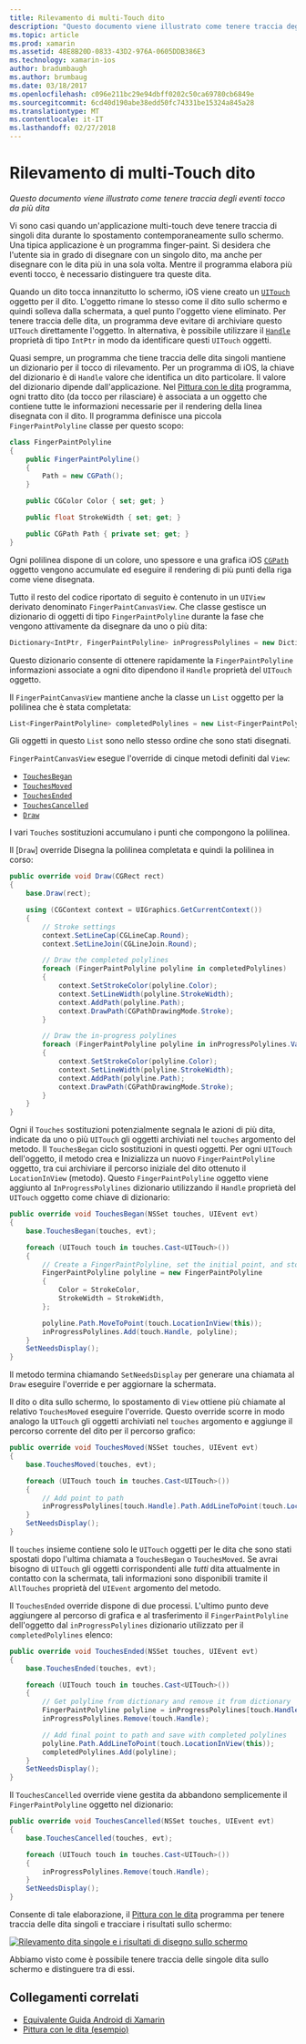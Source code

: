 ```yaml
---
title: Rilevamento di multi-Touch dito
description: "Questo documento viene illustrato come tenere traccia degli eventi tocco da più dita"
ms.topic: article
ms.prod: xamarin
ms.assetid: 48E8B20D-0833-43D2-976A-0605DDB386E3
ms.technology: xamarin-ios
author: bradumbaugh
ms.author: brumbaug
ms.date: 03/18/2017
ms.openlocfilehash: c096e211bc29e94dbff0202c50ca69780cb6849e
ms.sourcegitcommit: 6cd40d190abe38edd50fc74331be15324a845a28
ms.translationtype: MT
ms.contentlocale: it-IT
ms.lasthandoff: 02/27/2018
---
```

# <a name="multi-touch-finger-tracking"></a>Rilevamento di multi-Touch dito

_Questo documento viene illustrato come tenere traccia degli eventi tocco da più dita_

Vi sono casi quando un'applicazione multi-touch deve tenere traccia di singoli dita durante lo spostamento contemporaneamente sullo schermo. Una tipica applicazione è un programma finger-paint. Si desidera che l'utente sia in grado di disegnare con un singolo dito, ma anche per disegnare con le dita più in una sola volta. Mentre il programma elabora più eventi tocco, è necessario distinguere tra queste dita.

Quando un dito tocca innanzitutto lo schermo, iOS viene creato un [ `UITouch` ](https://developer.xamarin.com/api/type/UIKit.UITouch/) oggetto per il dito. L'oggetto rimane lo stesso come il dito sullo schermo e quindi solleva dalla schermata, a quel punto l'oggetto viene eliminato. Per tenere traccia delle dita, un programma deve evitare di archiviare questo `UITouch` direttamente l'oggetto. In alternativa, è possibile utilizzare il [ `Handle` ](https://developer.xamarin.com/api/property/Foundation.NSObject.Handle/) proprietà di tipo `IntPtr` in modo da identificare questi `UITouch` oggetti.

Quasi sempre, un programma che tiene traccia delle dita singoli mantiene un dizionario per il tocco di rilevamento. Per un programma di iOS, la chiave del dizionario è di `Handle` valore che identifica un dito particolare. Il valore del dizionario dipende dall'applicazione. Nel [Pittura con le dita](https://developer.xamarin.com/samples/monotouch/ApplicationFundamentals/FingerPaint) programma, ogni tratto dito (da tocco per rilasciare) è associata a un oggetto che contiene tutte le informazioni necessarie per il rendering della linea disegnata con il dito. Il programma definisce una piccola `FingerPaintPolyline` classe per questo scopo:

```csharp
class FingerPaintPolyline
{
    public FingerPaintPolyline()
    {
        Path = new CGPath();
    }

    public CGColor Color { set; get; }

    public float StrokeWidth { set; get; }

    public CGPath Path { private set; get; }
}
```

Ogni polilinea dispone di un colore, uno spessore e una grafica iOS [ `CGPath` ](https://developer.xamarin.com/api/type/CoreGraphics.CGPath/) oggetto vengono accumulate ed eseguire il rendering di più punti della riga come viene disegnata.


Tutto il resto del codice riportato di seguito è contenuto in un `UIView` derivato denominato `FingerPaintCanvasView`. Che classe gestisce un dizionario di oggetti di tipo `FingerPaintPolyline` durante la fase che vengono attivamente da disegnare da uno o più dita:

```csharp
Dictionary<IntPtr, FingerPaintPolyline> inProgressPolylines = new Dictionary<IntPtr, FingerPaintPolyline>();
```

Questo dizionario consente di ottenere rapidamente la `FingerPaintPolyline` informazioni associate a ogni dito dipendono il `Handle` proprietà del `UITouch` oggetto.

Il `FingerPaintCanvasView` mantiene anche la classe un `List` oggetto per la polilinea che è stata completata:

```csharp
List<FingerPaintPolyline> completedPolylines = new List<FingerPaintPolyline>();
```

Gli oggetti in questo `List` sono nello stesso ordine che sono stati disegnati.

`FingerPaintCanvasView` esegue l'override di cinque metodi definiti dal `View`:

- [`TouchesBegan`](https://developer.xamarin.com/api/member/UIKit.UIResponder.TouchesBegan/p/Foundation.NSSet/UIKit.UIEvent/)
- [`TouchesMoved`](https://developer.xamarin.com/api/member/UIKit.UIResponder.TouchesMoved/p/Foundation.NSSet/UIKit.UIEvent/)
- [`TouchesEnded`](https://developer.xamarin.com/api/member/UIKit.UIResponder.TouchesEnded/p/Foundation.NSSet/UIKit.UIEvent/)
- [`TouchesCancelled`](https://developer.xamarin.com/api/member/UIKit.UIResponder.TouchesCancelled/p/Foundation.NSSet/UIKit.UIEvent/)
- [`Draw`](https://developer.xamarin.com/api/member/UIKit.UIView.Draw/p/CoreGraphics.CGRect/)

I vari `Touches` sostituzioni accumulano i punti che compongono la polilinea.

Il [`Draw`] override Disegna la polilinea completata e quindi la polilinea in corso:

```csharp
public override void Draw(CGRect rect)
{
    base.Draw(rect);

    using (CGContext context = UIGraphics.GetCurrentContext())
    {
        // Stroke settings
        context.SetLineCap(CGLineCap.Round);
        context.SetLineJoin(CGLineJoin.Round);

        // Draw the completed polylines
        foreach (FingerPaintPolyline polyline in completedPolylines)
        {
            context.SetStrokeColor(polyline.Color);
            context.SetLineWidth(polyline.StrokeWidth);
            context.AddPath(polyline.Path);
            context.DrawPath(CGPathDrawingMode.Stroke);
        }

        // Draw the in-progress polylines
        foreach (FingerPaintPolyline polyline in inProgressPolylines.Values)
        {
            context.SetStrokeColor(polyline.Color);
            context.SetLineWidth(polyline.StrokeWidth);
            context.AddPath(polyline.Path);
            context.DrawPath(CGPathDrawingMode.Stroke);
        }
    }
}
```

Ogni il `Touches` sostituzioni potenzialmente segnala le azioni di più dita, indicate da uno o più `UITouch` gli oggetti archiviati nel `touches` argomento del metodo. Il `TouchesBegan` ciclo sostituzioni in questi oggetti. Per ogni `UITouch` dell'oggetto, il metodo crea e Inizializza un nuovo `FingerPaintPolyline` oggetto, tra cui archiviare il percorso iniziale del dito ottenuto il `LocationInView` (metodo). Questo `FingerPaintPolyline` oggetto viene aggiunto al `InProgressPolylines` dizionario utilizzando il `Handle` proprietà del `UITouch` oggetto come chiave di dizionario:

```csharp
public override void TouchesBegan(NSSet touches, UIEvent evt)
{
    base.TouchesBegan(touches, evt);

    foreach (UITouch touch in touches.Cast<UITouch>())
    {
        // Create a FingerPaintPolyline, set the initial point, and store it
        FingerPaintPolyline polyline = new FingerPaintPolyline
        {
            Color = StrokeColor,
            StrokeWidth = StrokeWidth,
        };

        polyline.Path.MoveToPoint(touch.LocationInView(this));
        inProgressPolylines.Add(touch.Handle, polyline);
    }
    SetNeedsDisplay();
}
```

Il metodo termina chiamando `SetNeedsDisplay` per generare una chiamata al `Draw` eseguire l'override e per aggiornare la schermata.

Il dito o dita sullo schermo, lo spostamento di `View` ottiene più chiamate al relativo `TouchesMoved` eseguire l'override. Questo override scorre in modo analogo la `UITouch` gli oggetti archiviati nel `touches` argomento e aggiunge il percorso corrente del dito per il percorso grafico:

```csharp
public override void TouchesMoved(NSSet touches, UIEvent evt)
{
    base.TouchesMoved(touches, evt);

    foreach (UITouch touch in touches.Cast<UITouch>())
    {
        // Add point to path
        inProgressPolylines[touch.Handle].Path.AddLineToPoint(touch.LocationInView(this));
    }
    SetNeedsDisplay();
}
```

Il `touches` insieme contiene solo le `UITouch` oggetti per le dita che sono stati spostati dopo l'ultima chiamata a `TouchesBegan` o `TouchesMoved`. Se avrai bisogno di `UITouch` gli oggetti corrispondenti alle *tutti* dita attualmente in contatto con la schermata, tali informazioni sono disponibili tramite il `AllTouches` proprietà del `UIEvent` argomento del metodo.

Il `TouchesEnded` override dispone di due processi. L'ultimo punto deve aggiungere al percorso di grafica e al trasferimento il `FingerPaintPolyline` dell'oggetto dal `inProgressPolylines` dizionario utilizzato per il `completedPolylines` elenco:

```csharp
public override void TouchesEnded(NSSet touches, UIEvent evt)
{
    base.TouchesEnded(touches, evt);

    foreach (UITouch touch in touches.Cast<UITouch>())
    {
        // Get polyline from dictionary and remove it from dictionary
        FingerPaintPolyline polyline = inProgressPolylines[touch.Handle];
        inProgressPolylines.Remove(touch.Handle);

        // Add final point to path and save with completed polylines
        polyline.Path.AddLineToPoint(touch.LocationInView(this));
        completedPolylines.Add(polyline);
    }
    SetNeedsDisplay();
}
```

Il `TouchesCancelled` override viene gestita da abbandono semplicemente il `FingerPaintPolyline` oggetto nel dizionario:

```csharp
public override void TouchesCancelled(NSSet touches, UIEvent evt)
{
    base.TouchesCancelled(touches, evt);

    foreach (UITouch touch in touches.Cast<UITouch>())
    {
        inProgressPolylines.Remove(touch.Handle);
    }
    SetNeedsDisplay();
}
```

Consente di tale elaborazione, il [Pittura con le dita](https://developer.xamarin.com/samples/monotouch/ApplicationFundamentals/FingerPaint) programma per tenere traccia delle dita singoli e tracciare i risultati sullo schermo:

[ ![](touch-tracking-images/image01.png "Rilevamento dita singole e i risultati di disegno sullo schermo")](touch-tracking-images/image01.png)

Abbiamo visto come è possibile tenere traccia delle singole dita sullo schermo e distinguere tra di essi.



## <a name="related-links"></a>Collegamenti correlati

- [Equivalente Guida Android di Xamarin](~/android/app-fundamentals/touch/touch-tracking.md)
- [Pittura con le dita (esempio)](https://developer.xamarin.com/samples/monotouch/ApplicationFundamentals/FingerPaint)
